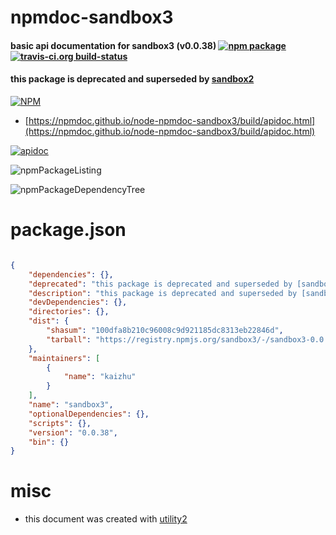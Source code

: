 # npmdoc-sandbox3

#### basic api documentation for  sandbox3 (v0.0.38)  [![npm package](https://img.shields.io/npm/v/npmdoc-sandbox3.svg?style=flat-square)](https://www.npmjs.org/package/npmdoc-sandbox3) [![travis-ci.org build-status](https://api.travis-ci.org/npmdoc/node-npmdoc-sandbox3.svg)](https://travis-ci.org/npmdoc/node-npmdoc-sandbox3)

#### this package is deprecated and superseded by [sandbox2](https://www.npmjs.com/package/sandbox2)

[![NPM](https://nodei.co/npm/sandbox3.png?downloads=true&downloadRank=true&stars=true)](https://www.npmjs.com/package/sandbox3)

- [https://npmdoc.github.io/node-npmdoc-sandbox3/build/apidoc.html](https://npmdoc.github.io/node-npmdoc-sandbox3/build/apidoc.html)

[![apidoc](https://npmdoc.github.io/node-npmdoc-sandbox3/build/screenshot.buildCi.browser.%252Ftmp%252Fbuild%252Fapidoc.html.png)](https://npmdoc.github.io/node-npmdoc-sandbox3/build/apidoc.html)

![npmPackageListing](https://npmdoc.github.io/node-npmdoc-sandbox3/build/screenshot.npmPackageListing.svg)

![npmPackageDependencyTree](https://npmdoc.github.io/node-npmdoc-sandbox3/build/screenshot.npmPackageDependencyTree.svg)



# package.json

```json

{
    "dependencies": {},
    "deprecated": "this package is deprecated and superseded by [sandbox2](https://www.npmjs.com/package/sandbox2)",
    "description": "this package is deprecated and superseded by [sandbox2](https://www.npmjs.com/package/sandbox2)",
    "devDependencies": {},
    "directories": {},
    "dist": {
        "shasum": "100dfa8b210c96008c9d921185dc8313eb22846d",
        "tarball": "https://registry.npmjs.org/sandbox3/-/sandbox3-0.0.38.tgz"
    },
    "maintainers": [
        {
            "name": "kaizhu"
        }
    ],
    "name": "sandbox3",
    "optionalDependencies": {},
    "scripts": {},
    "version": "0.0.38",
    "bin": {}
}
```



# misc
- this document was created with [utility2](https://github.com/kaizhu256/node-utility2)
